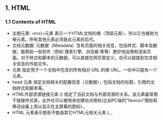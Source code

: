 ## 1. HTML

### 1.1 Contents of HTML
* 主根元素: `<html>`元素 表示一个HTML文档的根（顶级元素），所以它也被称为根元素。所有其他元素必须是此元素的后代。
* 文档元数据: 元数据（Metadata）含有页面的相关信息，包括样式、脚本及数据，能帮助一些软件（例如 搜索引擎、浏览器 等等）更好地运用和渲染页面。对于样式和脚本的元数据，可以直接在网页里定义，也可以链接到包含相关信息的外部文件。
* <base> 元素 指定用于一个文档中包含的所有相对 URL 的根 URL。一份中只能有一个 <base> 元素。
* head 元素 规定文档相关的配置信息（元数据），包括文档的标题，引用的文档样式和脚本等。
* HTML外部资源链接元素 (<link>) 规定了当前文档与外部资源的关系。该元素最常用于链接样式表，此外也可以被用来创建站点图标(比如PC端的“favicon”图标和移动设备上用以显示在主屏幕的图标) 。
* HTML <meta> 元素表示那些不能由其它HTML元相关元素 (<base>, <link>, <script>, <style> 或 <title>) 之一表示的任何元数据信息.
* HTML的<style>元素包含文档的样式信息或者文档的部分内容。默认情况下，该标签的样式信息通常是CSS的格式。

### 1.2 Navigation
* 将 `menu` 放到 `container` 中。


## 2. Semantic UI
* 构建前端的框架。
* CDN(Contect Delivery Netword, or Content Distribute Network): 在我看来，CDN的本质是缓存，而内核中支撑它的互联网精神则是共享。


## 3. JavaScript、jQuery、AJAX、JSON 这四个之间的关系？
* JavaScript 为页面提供更多功能，是页面交互功能的基础语言。此外它的语言规范和引擎还被用于其他领域，比如 Node 等。
* jQuery 屏蔽了浏览器之间的兼容性问题，针对常用功能封装了大量的 API，并支持插件机制，让你写 JavaScript 的效率很高，质量很好。
* Ajax 技术提供了一种新的前后端数据交互方式，不需要刷新页面，而且不阻塞页面执行流程，异步的去请求去获取、交互数据。
* JSON 用来描述前后端数据交互的内容格式，有了 JSON 这样的一套统一的描述规则，前后端解析数据的成本变低，使用非常简单。JSON 属于 JavaScript 的一个子集。


## 4. Components
* Import Images
[Unsplash.it: Use Placeholder Photos From Unsplash.com](https://www.jotform.com/blog/unsplash-it-use-placeholder-photos-from-unsplash-com-93599/)
[Easy to use, stylish placeholders](https://picsum.photos/)
* Find Icons
[Font Awesome](https://fontawesome.com/)

## 5. 
* `div.ui.segment` is different with `div.ui.segments`

### Reference
[jsDelivr](https://www.jsdelivr.com/)
1. [HTML 元素参考](https://developer.mozilla.org/zh-CN/docs/Web/HTML/Element)
2. [HTML 页面自适应](https://blog.csdn.net/qq_26528483/article/details/97813907?utm_medium=distribute.pc_relevant.none-task-blog-BlogCommendFromBaidu-3.nonecase&depth_1-utm_source=distribute.pc_relevant.none-task-blog-BlogCommendFromBaidu-3.nonecase)
3. [HTML5----响应式（自适应）网页设计（自动适应屏幕大小）](https://blog.csdn.net/qq_40164190/article/details/83089459?utm_medium=distribute.pc_relevant.none-task-blog-title-2&spm=1001.2101.3001.4242)
4. [什么是CDN及其特点](http://caibaojian.com/cdn.html)
5. [CDN是什么？使用CDN有什么优势？](https://www.zhihu.com/question/36514327)
6. [JavaScript、jQuery、AJAX、JSON 这四个之间的关系？](https://www.zhihu.com/question/31305968)
7. [Unsplash.it: Use Placeholder Photos From Unsplash.com](https://www.jotform.com/blog/unsplash-it-use-placeholder-photos-from-unsplash-com-93599/)
8. [Easy to use, stylish placeholders](https://picsum.photos/)
9. [Font Awesome](https://fontawesome.com/)
10.[JavaScript Tutorial](https://www.w3schools.com/js/DEFAULT.asp)

